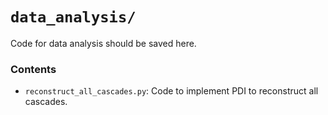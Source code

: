 # `data_analysis/`

Code for data analysis should be saved here.

### Contents
- `reconstruct_all_cascades.py`: Code to implement PDI to reconstruct all cascades.